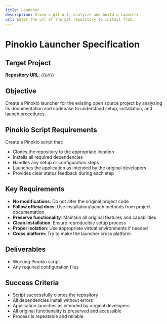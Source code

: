```yaml
---
title: Launcher
description: Given a git url, analyize and build a launcher.
url: Enter the url of the git repository to install from.
---
```


# Pinokio Launcher Specification

## Target Project
**Repository URL**: {{url}}

## Objective
Create a Pinokio launcher for the existing open source project by analyzing its documentation and codebase to understand setup, installation, and launch procedures.

## Pinokio Script Requirements
Create a Pinokio script that:
- Clones the repository to the appropriate location
- Installs all required dependencies
- Handles any setup or configuration steps
- Launches the application as intended by the original developers
- Provides clear status feedback during each step

## Key Requirements
- **No modifications**: Do not alter the original project code
- **Follow official docs**: Use installation/launch methods from project documentation
- **Preserve functionality**: Maintain all original features and capabilities
- **Clean installation**: Ensure reproducible setup process
- **Proper isolation**: Use appropriate virtual environments if needed
- **Cross platform**: Try to make the launcher cross platform

## Deliverables
- Working Pinokio script
- Any required configuration files

## Success Criteria
- Script successfully clones the repository
- All dependencies install without errors
- Application launches as intended by original developers
- All original functionality is preserved and accessible
- Process is repeatable and reliable
